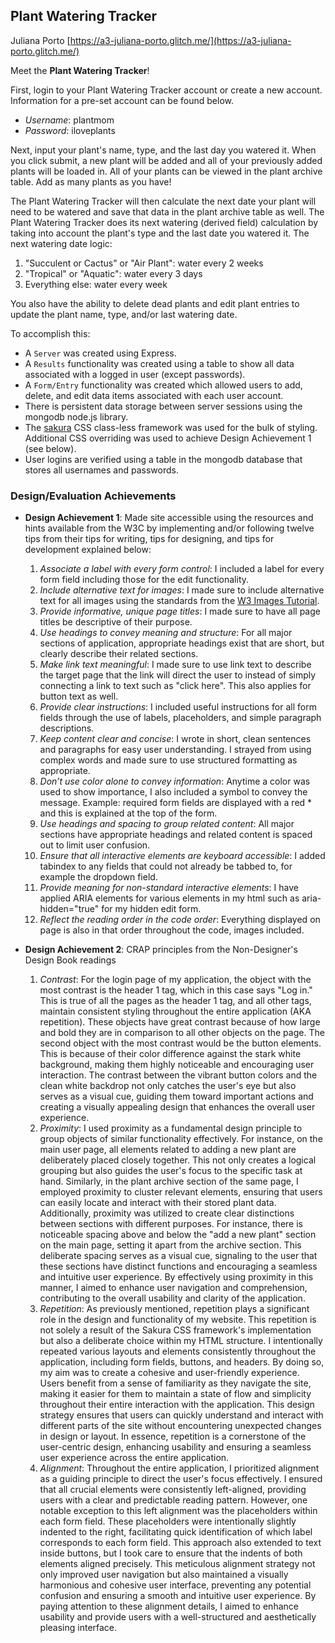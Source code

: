 ## Plant Watering Tracker

Juliana Porto
[https://a3-juliana-porto.glitch.me/](https://a3-juliana-porto.glitch.me/)

Meet the <b>Plant Watering Tracker</b>!

First, login to your Plant Watering Tracker account or create a new account. Information for a pre-set account can be found below. 
- _Username_: plantmom 
- _Password_: iloveplants

Next, input your plant's name, type, and the last day you watered it. When you click submit, a new plant will be added and all of your previously added plants will be loaded in. All of your plants can be viewed in the plant archive table. Add as many plants as you have!

The Plant Watering Tracker will then calculate the next date your plant will need to be watered and save that data in the plant archive table as well. The Plant Watering Tracker does its next watering (derived field) calculation by taking into account the plant's type and the last date you watered it. The next watering date logic:

1. "Succulent or Cactus" or "Air Plant": water every 2 weeks
2. "Tropical" or "Aquatic": water every 3 days
3. Everything else: water every week

You also have the ability to delete dead plants and edit plant entries to update the plant name, type, and/or last watering date.

To accomplish this:

- A `Server` was created using Express.
- A `Results` functionality was created using a table to show all data associated with a logged in user (except passwords).
- A `Form/Entry` functionality was created which allowed users to add, delete, and edit data items associated with each user account.
- There is persistent data storage between server sessions using the mongodb node.js library.
- The [sakura](https://oxal.org/projects/sakura/) CSS class-less framework was used for the bulk of styling. Additional CSS overriding was used to achieve Design Achievement 1 (see below).
- User logins are verified using a table in the mongodb database that stores all usernames and passwords.

### Design/Evaluation Achievements

- **Design Achievement 1**: Made site accessible using the resources and hints available from the W3C by implementing and/or following twelve tips from their tips for writing, tips for designing, and tips for development explained below:

  1. _Associate a label with every form control_: I included a label for every form field including those for the edit functionality.
  2. _Include alternative text for images_: I made sure to include alternative text for all images using the standards from the [W3 Images Tutorial](https://www.w3.org/WAI/tutorials/images/).
  3. _Provide informative, unique page titles_: I made sure to have all page titles be descriptive of their purpose.
  4. _Use headings to convey meaning and structure_: For all major sections of application, appropriate headings exist that are short, but clearly describe their related sections.
  5. _Make link text meaningful_: I made sure to use link text to describe the target page that the link will direct the user to instead of simply connecting a link to text such as "click here". This also applies for button text as well.
  6. _Provide clear instructions_: I included useful instructions for all form fields through the use of labels, placeholders, and simple paragraph descriptions.
  7. _Keep content clear and concise_: I wrote in short, clean sentences and paragraphs for easy user understanding. I strayed from using complex words and made sure to use structured formatting as appropriate.
  8. _Don’t use color alone to convey information_: Anytime a color was used to show importance, I also included a symbol to convey the message. Example: required form fields are displayed with a red \* and this is explained at the top of the form.
  9. _Use headings and spacing to group related content_: All major sections have appropriate headings and related content is spaced out to limit user confusion.
  10. _Ensure that all interactive elements are keyboard accessible_: I added tabindex to any fields that could not already be tabbed to, for example the dropdown field.
  11. _Provide meaning for non-standard interactive elements_: I have applied ARIA elements for various elements in my html such as aria-hidden="true" for my hidden edit form.
  12. _Reflect the reading order in the code order_: Everything displayed on page is also in that order throughout the code, images included.

- **Design Achievement 2**: CRAP principles from the Non-Designer's Design Book readings
  1. _Contrast_: For the login page of my application, the object with the most contrast is the header 1 tag, which in this case says "Log in." This is true of all the pages as the header 1 tag, and all other tags, maintain consistent styling throughout the entire application (AKA repetition). These objects have great contrast because of how large and bold they are in comparison to all other objects on the page. The second object with the most contrast would be the button elements. This is because of their color difference against the stark white background, making them highly noticeable and encouraging user interaction. The contrast between the vibrant button colors and the clean white backdrop not only catches the user's eye but also serves as a visual cue, guiding them toward important actions and creating a visually appealing design that enhances the overall user experience.
  2. _Proximity_: I used proximity as a fundamental design principle to group objects of similar functionality effectively. For instance, on the main user page, all elements related to adding a new plant are deliberately placed closely together. This not only creates a logical grouping but also guides the user's focus to the specific task at hand. Similarly, in the plant archive section of the same page, I employed proximity to cluster relevant elements, ensuring that users can easily locate and interact with their stored plant data. Additionally, proximity was utilized to create clear distinctions between sections with different purposes. For instance, there is noticeable spacing above and below the "add a new plant" section on the main page, setting it apart from the archive section. This deliberate spacing serves as a visual cue, signaling to the user that these sections have distinct functions and encouraging a seamless and intuitive user experience. By effectively using proximity in this manner, I aimed to enhance user navigation and comprehension, contributing to the overall usability and clarity of the application.
  3. _Repetition_: As previously mentioned, repetition plays a significant role in the design and functionality of my website. This repetition is not solely a result of the Sakura CSS framework's implementation but also a deliberate choice within my HTML structure. I intentionally repeated various layouts and elements consistently throughout the application, including form fields, buttons, and headers. By doing so, my aim was to create a cohesive and user-friendly experience. Users benefit from a sense of familiarity as they navigate the site, making it easier for them to maintain a state of flow and simplicity throughout their entire interaction with the application. This design strategy ensures that users can quickly understand and interact with different parts of the site without encountering unexpected changes in design or layout. In essence, repetition is a cornerstone of the user-centric design, enhancing usability and ensuring a seamless user experience across the entire application.
  4. _Alignment_: Throughout the entire application, I prioritized alignment as a guiding principle to direct the user's focus effectively. I ensured that all crucial elements were consistently left-aligned, providing users with a clear and predictable reading pattern. However, one notable exception to this left alignment was the placeholders within each form field. These placeholders were intentionally slightly indented to the right, facilitating quick identification of which label corresponds to each form field. This approach also extended to text inside buttons, but I took care to ensure that the indents of both elements aligned precisely. This meticulous alignment strategy not only improved user navigation but also maintained a visually harmonious and cohesive user interface, preventing any potential confusion and ensuring a smooth and intuitive user experience. By paying attention to these alignment details, I aimed to enhance usability and provide users with a well-structured and aesthetically pleasing interface.
